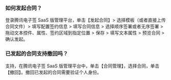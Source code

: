 ### 如何发起合同？[](id:Q1)
登录腾讯电子签 SaaS 版管理平台，单击【发起合同】> 选择模板（或者直接上传合同文件）> 填写配置签约信息 > 填写合同信息 > 选择顺序签署或者无序签署 > 拖动文本控件、属性、签约区域到指定位置 > 保存 > 填写文本属性 > 预览合同 > 确认发起。

### 已发起的合同支持撤回吗？[](id:Q2)
支持，在腾讯电子签 SaaS 版管理平台中，单击【合同管理】，选择合同，单击【撤回】。撤回已发起的合同需要验证个人身份。

